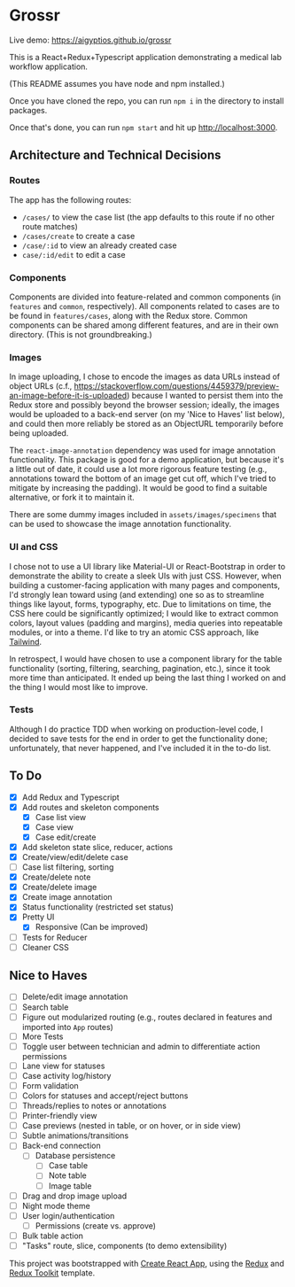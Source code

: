 # Grossr

Live demo: <https://aigyptios.github.io/grossr>

This is a React+Redux+Typescript application demonstrating a medical lab workflow application.

(This README assumes you have node and npm installed.)

Once you have cloned the repo, you can run `npm i` in the directory to install packages.

Once that's done, you can run `npm start` and hit up <http://localhost:3000>.

## Architecture and Technical Decisions

### Routes

The app has the following routes:

- `/cases/` to view the case list (the app defaults to this route if no other route matches)
- `/cases/create` to create a case
- `/case/:id` to view an already created case
- `case/:id/edit` to edit a case

### Components

Components are divided into feature-related and common components (in `features` and `common`, respectively). All components related to cases are to be found in `features/cases`, along with the Redux store. Common components can be shared among different features, and are in their own directory. (This is not groundbreaking.)

### Images

In image uploading, I chose to encode the images as data URLs instead of object URLs (c.f., <https://stackoverflow.com/questions/4459379/preview-an-image-before-it-is-uploaded>) because I wanted to persist them into the Redux store and possibly beyond the browser session; ideally, the images would be uploaded to a back-end server (on my 'Nice to Haves' list below), and could then more reliably be stored as an ObjectURL temporarily before being uploaded.

The `react-image-annotation` dependency was used for image annotation functionality. This package is good for a demo application, but because it's a little out of date, it could use a lot more rigorous feature testing (e.g., annotations toward the bottom of an image get cut off, which I've tried to mitigate by increasing the padding). It would be good to find a suitable alternative, or fork it to maintain it.

There are some dummy images included in `assets/images/specimens` that can be used to showcase the image annotation functionality.

### UI and CSS

I chose not to use a UI library like Material-UI or React-Bootstrap in order to demonstrate the ability to create a sleek UIs with just CSS. However, when building a customer-facing application with many pages and components, I'd strongly lean toward using (and extending) one so as to streamline things like layout, forms, typography, etc. Due to limitations on time, the CSS here could be significantly optimized; I would like to extract common colors, layout values (padding and margins), media queries into repeatable modules, or into a theme. I'd like to try an atomic CSS approach, like [Tailwind](https://tailwindcss.com/).

In retrospect, I would have chosen to use a component library for the table functionality (sorting, filtering, searching, pagination, etc.), since it took more time than anticipated. It ended up being the last thing I worked on and the thing I would most like to improve.

### Tests

Although I do practice TDD when working on production-level code, I decided to save tests for the end in order to get the functionality done; unfortunately, that never happened, and I've included it in the to-do list.

## To Do

- [x] Add Redux and Typescript
- [x] Add routes and skeleton components
  - [x] Case list view
  - [x] Case view
  - [x] Case edit/create
- [x] Add skeleton state slice, reducer, actions
- [x] Create/view/edit/delete case
- [ ] Case list filtering, sorting
- [x] Create/delete note
- [x] Create/delete image
- [x] Create image annotation
- [x] Status functionality (restricted set status)
- [x] Pretty UI
  - [x] Responsive (Can be improved)
- [ ] Tests for Reducer
- [ ] Cleaner CSS

## Nice to Haves

- [ ] Delete/edit image annotation
- [ ] Search table
- [ ] Figure out modularized routing (e.g., routes declared in features and imported into `App` routes)
- [ ] More Tests
- [ ] Toggle user between technician and admin to differentiate action permissions
- [ ] Lane view for statuses
- [ ] Case activity log/history
- [ ] Form validation
- [ ] Colors for statuses and accept/reject buttons
- [ ] Threads/replies to notes or annotations
- [ ] Printer-friendly view
- [ ] Case previews (nested in table, or on hover, or in side view)
- [ ] Subtle animations/transitions
- [ ] Back-end connection
  - [ ] Database persistence
    - [ ] Case table
    - [ ] Note table
    - [ ] Image table
- [ ] Drag and drop image upload
- [ ] Night mode theme
- [ ] User login/authentication
  - [ ] Permissions (create vs. approve)
- [ ] Bulk table action
- [ ] "Tasks" route, slice, components (to demo extensibility)

This project was bootstrapped with [Create React App](https://github.com/facebook/create-react-app), using the [Redux](https://redux.js.org/) and [Redux Toolkit](https://redux-toolkit.js.org/) template.
